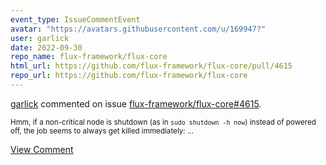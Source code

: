 ```yaml
---
event_type: IssueCommentEvent
avatar: "https://avatars.githubusercontent.com/u/169947?"
user: garlick
date: 2022-09-30
repo_name: flux-framework/flux-core
html_url: https://github.com/flux-framework/flux-core/pull/4615
repo_url: https://github.com/flux-framework/flux-core
---
```


<a href='https://github.com/garlick' target='_blank'>garlick</a> commented on issue <a href='https://github.com/flux-framework/flux-core/pull/4615' target='_blank'>flux-framework/flux-core#4615</a>.

<small>Hmm, if a non-critical node is shutdown (as in `sudo shutdown -h now`) instead of powered off, the job seems to always get killed immediately:...</small>

<a href='https://github.com/flux-framework/flux-core/pull/4615' target='_blank'>View Comment</a>